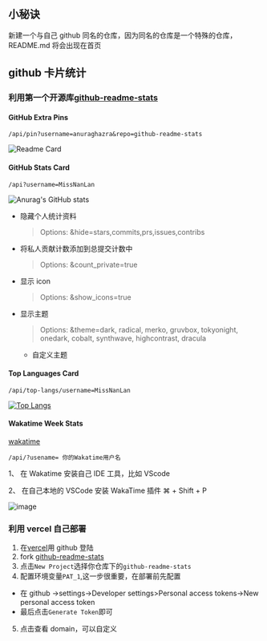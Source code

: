 ## 小秘诀

新建一个与自己 github 同名的仓库，因为同名的仓库是一个特殊的仓库，README.md 将会出现在首页

## github 卡片统计

### 利用第一个开源库[github-readme-stats](https://github.com/MissNanLan/github-readme-stats)

#### GitHub Extra Pins

```
/api/pin?username=anuraghazra&repo=github-readme-stats
```

![Readme Card](https://github-readme-stats.vercel.app/api/pin/?username=MissNanLan&repo=github-readme-stats&show_owner=true)

#### GitHub Stats Card

```
/api?username=MissNanLan
```

![Anurag's GitHub stats](https://github-readme-stats.vercel.app/api?username=MissNanLan&count_private=true)

- 隐藏个人统计资料

  > Options: &hide=stars,commits,prs,issues,contribs

- 将私人贡献计数添加到总提交计数中

  > Options: &count_private=true

- 显示 icon

  > Options: &show_icons=true

- 显示主题
  > Options: &theme=dark, radical, merko, gruvbox, tokyonight, onedark, cobalt, synthwave, highcontrast, dracula
  - 自定义主题

#### Top Languages Card

```
/api/top-langs/username=MissNanLan
```

[![Top Langs](https://github-readme-stats.vercel.app/api/top-langs/?username=MissNanLan)](https://github.com/anuraghazra/github-readme-stats)

#### Wakatime Week Stats

[wakatime](https://wakatime.com/)

```
/api/?usename= 你的Wakatime用户名
```

1、 在 Wakatime 安装自己 IDE 工具，比如 VScode

2、 在自己本地的 VSCode 安装 WakaTime 插件
⌘ + Shift + P

![image](https://p9-juejin.byteimg.com/tos-cn-i-k3u1fbpfcp/0fbc9d80eb8f405a8d45f2ae4be86950~tplv-k3u1fbpfcp-watermark.image)

### 利用 vercel 自己部署

1. 在[vercel](https://vercel.com/)用 github 登陆
2. fork [github-readme-stats](https://github.com/MissNanLan/github-readme-stats)
3. 点击`New Project`选择你仓库下的`github-readme-stats`
4. 配置环境变量`PAT_1`,这一步很重要，在部署前先配置

- 在 github ->settings->Developer settings>Personal access tokens->New personal access token
- 最后点击`Generate Token`即可

5. 点击查看 domain，可以自定义
